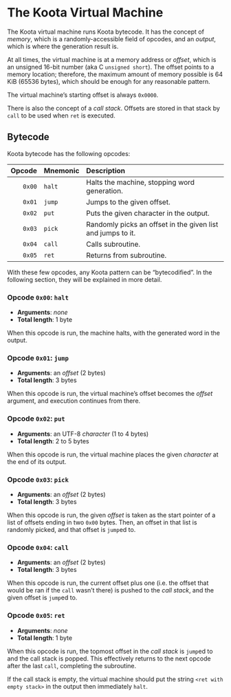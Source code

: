 # The Koota Virtual Machine

The Koota virtual machine runs Koota bytecode. It has the concept of _memory_,
which is a randomly-accessible field of opcodes, and an _output_, which is
where the generation result is.

At all times, the virtual machine is at a memory address or _offset_, which is
an unsigned 16-bit number (aka C `unsigned short`). The offset points to a
memory location; therefore, the maximum amount of memory possible is 64 KiB
(65536 bytes), which should be enough for any reasonable pattern.

The virtual machine’s starting offset is always `0x0000`.

There is also the concept of a _call stack_. Offsets are stored in that stack
by `call` to be used when `ret` is executed.

## Bytecode

Koota bytecode has the following opcodes:

| Opcode | Mnemonic | Description                                                 |
| -----: | -------- | :---------------------------------------------------------- |
| `0x00` | `halt`   | Halts the machine, stopping word generation.                |
| `0x01` | `jump`   | Jumps to the given offset.                                  |
| `0x02` | `put`    | Puts the given character in the output.                     |
| `0x03` | `pick`   | Randomly picks an offset in the given list and jumps to it. |
| `0x04` | `call`   | Calls subroutine.                                           |
| `0x05` | `ret`    | Returns from subroutine.                                    |

With these few opcodes, any Koota pattern can be “bytecodified”. In the
following section, they will be explained in more detail.

### Opcode `0x00`: `halt`

- **Arguments**: _none_
- **Total length**: 1 byte

When this opcode is run, the machine halts, with the generated word in the
output.

### Opcode `0x01`: `jump`

- **Arguments**: an _offset_ (2 bytes)
- **Total length**: 3 bytes

When this opcode is run, the virtual machine’s offset becomes the _offset_ argument,
and execution continues from there.

### Opcode `0x02`: `put`

- **Arguments**: an UTF-8 _character_ (1 to 4 bytes)
- **Total length**: 2 to 5 bytes

When this opcode is run, the virtual machine places the given _character_ at the end
of its output.

### Opcode `0x03`: `pick`

- **Arguments**: an _offset_ (2 bytes)
- **Total length**: 3 bytes

When this opcode is run, the given _offset_ is taken as the start pointer of a
list of offsets ending in two `0x00` bytes. Then, an offset in that list is
randomly picked, and that offset is `jump`ed to.

### Opcode `0x04`: `call`

- **Arguments**: an _offset_ (2 bytes)
- **Total length**: 3 bytes

When this opcode is run, the current offset plus one (i.e. the offset that would
be ran if the `call` wasn’t there) is pushed to the _call stack_, and the given
offset is `jump`ed to.

### Opcode `0x05`: `ret`

- **Arguments**: _none_
- **Total length**: 1 byte

When this opcode is run, the topmost offset in the _call stack_ is `jump`ed to
and the call stack is popped. This effectively returns to the next opcode after
the last `call`, completing the subroutine.

If the call stack is empty, the virtual machine should put the string
`<ret with empty stack>` in the output then immediately `halt`.
